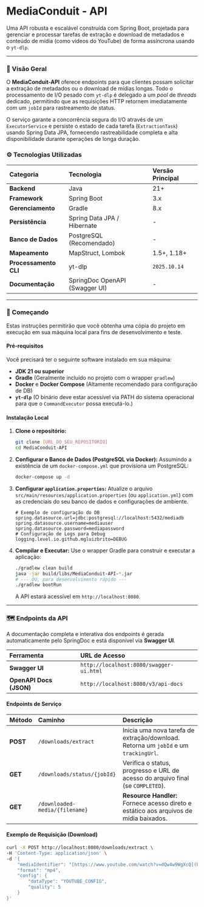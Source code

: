 # MediaConduit - API

Uma API robusta e escalável construída com Spring Boot, projetada para gerenciar e processar tarefas de extração e download de metadados e conteúdo de mídia (como vídeos do YouTube) de forma assíncrona usando o `yt-dlp`.

---

### 🌟 Visão Geral

O **MediaConduit-API** oferece endpoints para que clientes possam solicitar a extração de metadados ou o download de mídias longas. Todo o processamento de I/O pesado com `yt-dlp` é delegado a um *pool* de *threads* dedicado, permitindo que as requisições HTTP retornem imediatamente com um `jobId` para rastreamento de status.

O serviço garante a concorrência segura do I/O através de um `ExecutorService` e persiste o estado de cada tarefa (`ExtractionTask`) usando Spring Data JPA, fornecendo rastreabilidade completa e alta disponibilidade durante operações de longa duração.

### ⚙️ Tecnologias Utilizadas

| Categoria | Tecnologia | Versão Principal |
| :--- | :--- |:-----------------|
| **Backend** | Java | 21+              |
| **Framework** | Spring Boot | 3.x              |
| **Gerenciamento** | Gradle | 8.x              |
| **Persistência** | Spring Data JPA / Hibernate | -                |
| **Banco de Dados** | PostgreSQL (Recomendado) | -                |
| **Mapeamento** | MapStruct, Lombok | 1.5+, 1.18+      |
| **Processamento CLI** | yt-dlp | `2025.10.14`     |
| **Documentação** | SpringDoc OpenAPI (Swagger UI) | -                |

---

### 🚀 Começando

Estas instruções permitirão que você obtenha uma cópia do projeto em execução em sua máquina local para fins de desenvolvimento e teste.

#### Pré-requisitos

Você precisará ter o seguinte software instalado em sua máquina:

* **JDK 21 ou superior**
* **Gradle** (Geralmente incluído no projeto com o wrapper `gradlew`)
* **Docker** e **Docker Compose** (Altamente recomendado para configuração de DB)
* **`yt-dlp`** (O binário deve estar acessível via PATH do sistema operacional para que o `CommandExecutor` possa executá-lo.)

#### Instalação Local

1.  **Clone o repositório:**
    ```bash
    git clone [URL_DO_SEU_REPOSITÓRIO]
    cd MediaConduit-API
    ```

2.  **Configurar o Banco de Dados (PostgreSQL via Docker):**
    Assumindo a existência de um `docker-compose.yml` que provisiona um PostgreSQL:
    ```bash
    docker-compose up -d
    ```

3.  **Configurar `application.properties`:**
    Atualize o arquivo `src/main/resources/application.properties` (ou `application.yml`) com as credenciais do seu banco de dados e configurações de ambiente.

    ```properties
    # Exemplo de configuração do DB
    spring.datasource.url=jdbc:postgresql://localhost:5432/mediadb
    spring.datasource.username=mediauser
    spring.datasource.password=mediapassword
    # Configuração de Logs para Debug
    logging.level.io.github.mgluizbrito=DEBUG
    ```

4.  **Compilar e Executar:**
    Use o wrapper Gradle para construir e executar a aplicação:
    ```bash
    ./gradlew clean build
    java -jar build/libs/MediaConduit-API-*.jar
    # --- OU, para desenvolvimento rápido ---
    ./gradlew bootRun
    ```
    A API estará acessível em `http://localhost:8080`.

---

### 🗺️ Endpoints da API

A documentação completa e interativa dos endpoints é gerada automaticamente pelo SpringDoc e está disponível via **Swagger UI**.

| Ferramenta | URL de Acesso |
| :--- | :--- |
| **Swagger UI** | `http://localhost:8080/swagger-ui.html` |
| **OpenAPI Docs (JSON)** | `http://localhost:8080/v3/api-docs` |

#### Endpoints de Serviço

| Método | Caminho | Descrição |
| :--- | :--- | :--- |
| **POST** | `/downloads/extract` | Inicia uma nova tarefa de extração/download. Retorna um `jobId` e um `trackingUrl`. |
| **GET** | `/downloads/status/{jobId}` | Verifica o status, progresso e URL de acesso do arquivo final (se `COMPLETED`). |
| **GET** | `/downloaded-media/{filename}` | **Resource Handler:** Fornece acesso direto e estático aos arquivos de mídia baixados. |

#### Exemplo de Requisição (Download)

```bash
curl -X POST http://localhost:8080/downloads/extract \
-H 'Content-Type: application/json' \
-d '{
    "mediaIdentifier": "[https://www.youtube.com/watch?v=dQw4w9WgXcQ](https://www.youtube.com/watch?v=dQw4w9WgXcQ)",
    "format": "mp4",
    "config": {
        "dataType": "YOUTUBE_CONFIG",
        "quality": 5 
    }
}'
```